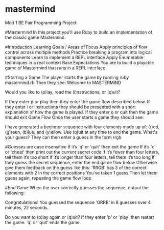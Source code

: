 # mastermind
Mod 1 BE Pair Programming Project

#Mastermind
In this project you’ll use Ruby to build an implementation of the classic game Mastermind.

#Introduction
Learning Goals / Areas of Focus
Apply principles of flow control across multiple methods
Practice breaking a program into logical components
Learn to implement a REPL interface
Apply Enumerable techniques in a real context
Base Expectations
You are to build a playable game of Mastermind that runs in a REPL interface.

#Starting a Game
The player starts the game by running ruby mastermind.rb
Then they see:
Welcome to MASTERMIND

Would you like to (p)lay, read the (i)nstructions, or (q)uit?
>
If they enter p or play then they enter the game flow described below.
If they enter i or instructions they should be presented with a short explanation of how the game is played.
If they enter q or quit then the game should exit
Game Flow
Once the user starts a game they should see:

I have generated a beginner sequence with four elements made up of: (r)ed,
(g)reen, (b)lue, and (y)ellow. Use (q)uit at any time to end the game.
What's your guess?
They can then enter a guess in the form rrgb

#Guesses are case insensitive
If it’s 'q' or 'quit' then exit the game
If it’s 'c' or 'cheat' then print out the current secret code
If it’s fewer than four letters, tell them it’s too short
If it’s longer than four letters, tell them it’s too long
If they guess the secret sequence, enter the end game flow below
Otherwise give them feedback on the guess like this:
'RRGB' has 3 of the correct elements with 2 in the correct positions
You've taken 1 guess
Then let them guess again, repeating the game flow loop.

#End Game
When the user correctly guesses the sequence, output the following:

Congratulations! You guessed the sequence 'GRRB' in 8 guesses over 4 minutes,
22 seconds.

Do you want to (p)lay again or (q)uit?
If they enter 'p' or 'play' then restart the game. 'q' or 'quit' ends the game.
